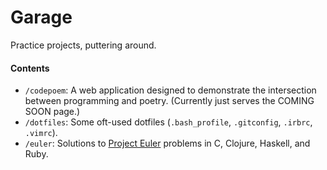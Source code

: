 Garage
======
Practice projects, puttering around.

#### Contents

* `/codepoem`: A web application designed to demonstrate the intersection between programming and poetry. (Currently just serves the COMING SOON page.)
* `/dotfiles`: Some oft-used dotfiles (`.bash_profile`, `.gitconfig`, `.irbrc`, `.vimrc`).
* `/euler`: Solutions to [Project Euler](http://projecteuler.net/) problems in C, Clojure, Haskell, and Ruby.

